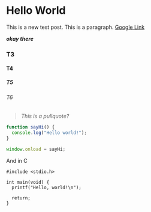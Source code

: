 # Hello World

This is a new test post. This is a paragraph. [Google Link](https://google.com)

***okay there***

### T3
#### T4
##### T5
###### T6

> *This is a pullquote?*

```javascript
function sayHi() {
  console.log("Hello world!");
}

window.onload = sayHi;
```

And in C
```clike
#include <stdio.h>

int main(void) {
  printf("Hello, world!\n");

  return;
}
```

